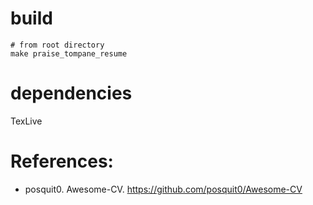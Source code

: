 # build
```shell
# from root directory
make praise_tompane_resume
```

# dependencies
TexLive


# References:
* posquit0. Awesome-CV. https://github.com/posquit0/Awesome-CV

